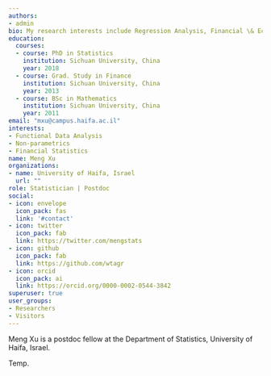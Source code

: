 ```yaml
---
authors:
- admin
bio: My research interests include Regression Analysis, Financial \& Economic Statistics and programmable matter.
education:
  courses:
  - course: PhD in Statistics
    institution: Sichuan University, China
    year: 2018
  - course: Grad. Study in Finance
    institution: Sichuan University, China
    year: 2013
  - course: BSc in Mathematics
    institution: Sichuan University, China
    year: 2011
email: "mxu@campus.haifa.ac.il"
interests:
- Functional Data Analysis
- Non-parametrics
- Financial Statistics
name: Meng Xu
organizations:
- name: University of Haifa, Israel
  url: ""
role: Statistician | Postdoc
social:
- icon: envelope
  icon_pack: fas
  link: '#contact'
- icon: twitter
  icon_pack: fab
  link: https://twitter.com/mengstats
- icon: github
  icon_pack: fab
  link: https://github.com/wtagr
- icon: orcid
  icon_pack: ai
  link: https://orcid.org/0000-0002-0544-3842
superuser: true
user_groups:
- Researchers
- Visitors
---
```


Meng Xu is a postdoc fellow at the Department of Statistics, University of Haifa, Israel.

Temp. 
